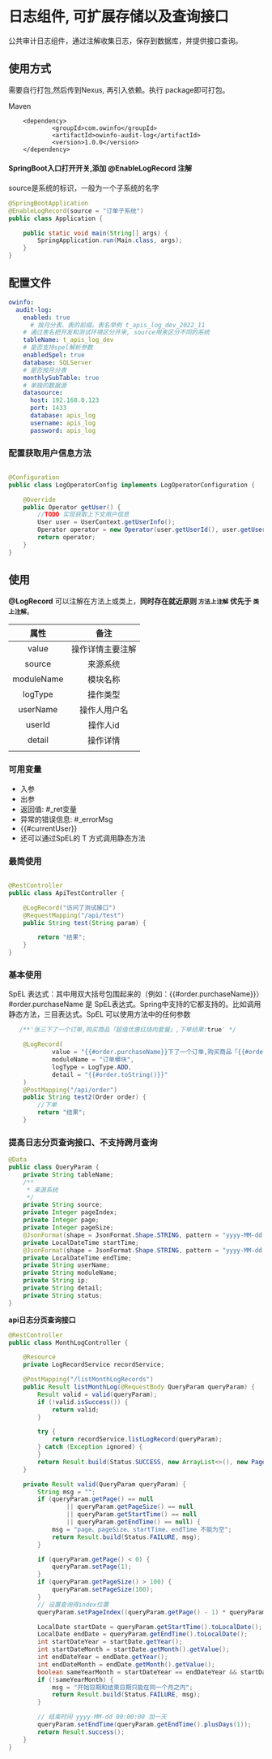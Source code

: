# 日志组件, 可扩展存储以及查询接口

公共审计日志组件，通过注解收集日志，保存到数据库，并提供接口查询。

## 使用方式

需要自行打包,然后传到Nexus, 再引入依赖。执行 package即可打包。

Maven

```
    <dependency>
            <groupId>com.owinfo</groupId>
            <artifactId>owinfo-audit-log</artifactId>
            <version>1.0.0</version>
    </dependency>
```

#### SpringBoot入口打开开关,添加 @EnableLogRecord 注解

source是系统的标识，一般为一个子系统的名字

```java
@SpringBootApplication
@EnableLogRecord(source = "订单子系统")
public class Application {

    public static void main(String[] args) {
        SpringApplication.run(Main.class, args);
    }
}
```

## 配置文件

```yaml
owinfo:
  audit-log:
    enabled: true
      # 按月分表、表的前缀。表名举例 t_apis_log_dev_2022_11
    # 通过表名把开发和测试环境区分开来, source用来区分不同的系统
    tableName: t_apis_log_dev
    # 是否支持spel解析参数
    enabledSpel: true
    database: SQLServer
    # 是否按月分表
    monthlySubTable: true
    # 单独的数据源
    datasource:
      host: 192.168.0.123
      port: 1433
      database: apis_log
      username: apis_log
      password: apis_log
```

### 配置获取用户信息方法

```java

@Configuration
public class LogOperatorConfig implements LogOperatorConfiguration {

    @Override
    public Operator getUser() {
        //TODO 实现获取上下文用户信息
        User user = UserContext.getUserInfo();
        Operator operator = new Operator(user.getUserId(), user.getUsername());
        return operator;
    }
}

```

## 使用

**@LogRecord** 可以注解在方法上或类上，**同时存在就近原则 `方法上注解` 优先于 `类上注解`**。


|    属性    |       备注       |
| :--------: | :--------------: |
|   value    | 操作详情主要注解 |
|   source   |     来源系统     |
| moduleName |     模块名称     |
|  logType   |     操作类型     |
|  userName  |   操作人用户名   |
|   userId   |     操作人id     |
|   detail   |     操作详情     |
|            |                  |

### 可用变量

- 入参
- 出参
- 返回值: #_ret变量
- 异常的错误信息: #_errorMsg
- {{#currentUser}}
- 还可以通过SpEL的 T 方式调用静态方法

### 最简使用

```java

@RestController
public class ApiTestController {

    @LogRecord("访问了测试接口")
    @RequestMapping("/api/test")
    public String test(String param) {

        return "结果";
    }
}

```

### 基本使用

SpEL 表达式：其中用双大括号包围起来的（例如：{{#order.purchaseName}}）#order.purchaseName 是 SpEL表达式。Spring中支持的它都支持的。比如调用静态方法，三目表达式。SpEL 可以使用方法中的任何参数

```java
   /**'张三下了一个订单,购买商品「超值优惠红烧肉套餐」,下单结果:true' */

    @LogRecord(
            value = "{{#order.purchaseName}}下了一个订单,购买商品「{{#order.productName}}」,下单结果:{{#_ret}}",
            moduleName = "订单模块",
            logType = LogType.ADD,
            detail = "{{#order.toString()}}"
    )
    @PostMapping("/api/order")
    public String test2(Order order) {
        //下单
        return "结果";
    }
```

### 提高日志分页查询接口、不支持跨月查询

```java
@Data
public class QueryParam {
    private String tableName;
    /**
     * 来源系统
     */
    private String source;
    private Integer pageIndex;
    private Integer page;
    private Integer pageSize;
    @JsonFormat(shape = JsonFormat.Shape.STRING, pattern = "yyyy-MM-dd HH:mm:ss", timezone = "GMT+8")
    private LocalDateTime startTime;
    @JsonFormat(shape = JsonFormat.Shape.STRING, pattern = "yyyy-MM-dd HH:mm:ss", timezone = "GMT+8")
    private LocalDateTime endTime;
    private String userName;
    private String moduleName;
    private String ip;
    private String detail;
    private String status;
}
```

**api日志分页查询接口**

```java
@RestController
public class MonthLogController {

    @Resource
    private LogRecordService recordService;

    @PostMapping("/listMonthLogRecords")
    public Result listMonthLog(@RequestBody QueryParam queryParam) {
        Result valid = valid(queryParam);
        if (!valid.isSuccess()) {
            return valid;
        }

        try {
            return recordService.listLogRecord(queryParam);
        } catch (Exception ignored) {
        }
        return Result.build(Status.SUCCESS, new ArrayList<>(), new Page(0, queryParam.getPage(), queryParam.getPageSize()));
    }

    private Result valid(QueryParam queryParam) {
        String msg = "";
        if (queryParam.getPage() == null
                || queryParam.getPageSize() == null
                || queryParam.getStartTime() == null
                || queryParam.getEndTime() == null) {
            msg = "page、pageSize、startTime、endTime 不能为空";
            return Result.build(Status.FAILURE, msg);
        }

        if (queryParam.getPage() < 0) {
            queryParam.setPage(1);
        }
        if (queryParam.getPageSize() > 100) {
            queryParam.setPageSize(100);
        }
        // 设置查询得index位置
        queryParam.setPageIndex((queryParam.getPage() - 1) * queryParam.getPageSize());

        LocalDate startDate = queryParam.getStartTime().toLocalDate();
        LocalDate endDate = queryParam.getEndTime().toLocalDate();
        int startDateYear = startDate.getYear();
        int startDateMonth = startDate.getMonth().getValue();
        int endDateYear = endDate.getYear();
        int endDateMonth = endDate.getMonth().getValue();
        boolean sameYearMonth = startDateYear == endDateYear && startDateMonth == endDateMonth;
        if (!sameYearMonth) {
            msg = "开始日期和结束日期只能在同一个月之内";
            return Result.build(Status.FAILURE, msg);
        }

        // 结束时间 yyyy-MM-dd 00:00:00 加一天
        queryParam.setEndTime(queryParam.getEndTime().plusDays(1));
        return Result.success();
    }
}
```
